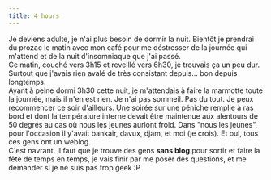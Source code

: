 ```yaml
---
title: 4 hours
---
```


Je deviens adulte, je n'ai plus besoin de dormir la nuit. Bientôt je prendrai
du prozac le matin avec mon café pour me déstresser de la journée qui m'attend
et de la nuit d'insomniaque que j'ai passé.  
Ce matin, couché vers 3h15 et reveillé vers 6h30, je trouvais ça un peu dur.
Surtout que j'avais rien avalé de très consistant depuis... bon depuis
longtemps.  
Ayant à peine dormi 3h30 cette nuit, je m'attendais à faire la marmotte toute
la journée, mais il n'en est rien. Je n'ai pas sommeil. Pas du tout. Je peux
recommencer ce soir d'ailleurs. Une soirée sur une péniche remplie à ras bord
et dont la température interne devait être maintenue aux alentours de 50
degrés au cas où nous les jeunes auriont froid. Dans "nous les jeunes", pour
l'occasion il y'avait bankair, davux, djam, et moi (je crois). Et oui, tous
ces gens ont un weblog.  
C'est navrant. Il faut que je trouve des gens **sans blog** pour sortir et
faire la fête de temps en temps, je vais finir par me poser des questions, et
me demander si je ne suis pas trop geek :P

